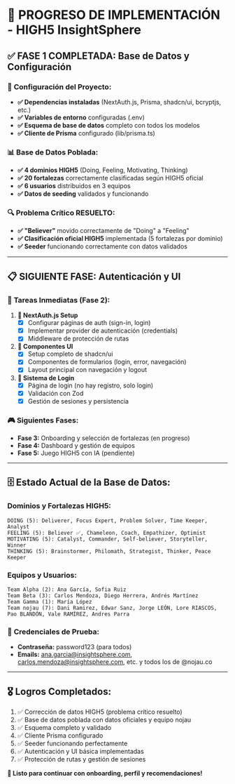 # 🎯 PROGRESO DE IMPLEMENTACIÓN - HIGH5 InsightSphere

## ✅ FASE 1 COMPLETADA: Base de Datos y Configuración

### 🔧 **Configuración del Proyecto:**
- **✅ Dependencias instaladas** (NextAuth.js, Prisma, shadcn/ui, bcryptjs, etc.)
- **✅ Variables de entorno** configuradas (.env)
- **✅ Esquema de base de datos** completo con todos los modelos
- **✅ Cliente de Prisma** configurado (lib/prisma.ts)

### 📊 **Base de Datos Poblada:**
- **✅ 4 dominios HIGH5** (Doing, Feeling, Motivating, Thinking)
- **✅ 20 fortalezas** correctamente clasificadas según HIGH5 oficial
- **✅ 6 usuarios** distribuidos en 3 equipos
- **✅ Datos de seeding** validados y funcionando

### 🔍 **Problema Crítico RESUELTO:**
- **✅ "Believer"** movido correctamente de "Doing" a "Feeling"
- **✅ Clasificación oficial HIGH5** implementada (5 fortalezas por dominio)
- **✅ Seeder** funcionando correctamente con datos validados

---

## 📋 SIGUIENTE FASE: Autenticación y UI

### 🎯 **Tareas Inmediatas (Fase 2):**

1. **📝 NextAuth.js Setup**
   - [x] Configurar páginas de auth (sign-in, login)
   - [x] Implementar provider de autenticación (credentials)
   - [x] Middleware de protección de rutas

2. **🎨 Componentes UI**
   - [x] Setup completo de shadcn/ui
   - [x] Componentes de formularios (login, error, navegación)
   - [x] Layout principal con navegación y logout

3. **🔐 Sistema de Login**
   - [x] Página de login (no hay registro, solo login)
   - [x] Validación con Zod
   - [x] Gestión de sesiones y persistencia

### 🎮 **Siguientes Fases:**
- **Fase 3:** Onboarding y selección de fortalezas (en progreso)
- **Fase 4:** Dashboard y gestión de equipos  
- **Fase 5:** Juego HIGH5 con IA (pendiente)

---

## 🗄️ **Estado Actual de la Base de Datos:**

### Dominios y Fortalezas HIGH5:
```
DOING (5): Deliverer, Focus Expert, Problem Solver, Time Keeper, Analyst
FEELING (5): Believer ✅, Chameleon, Coach, Empathizer, Optimist  
MOTIVATING (5): Catalyst, Commander, Self-believer, Storyteller, Winner
THINKING (5): Brainstormer, Philomath, Strategist, Thinker, Peace Keeper
```

### Equipos y Usuarios:
```
Team Alpha (2): Ana García, Sofia Ruiz
Team Beta (3): Carlos Mendoza, Diego Herrera, Andrés Martínez  
Team Gamma (1): María López
Team nojau (7): Dani Ramirez, Edwar Sanz, Jorge LEÓN, Lore RIASCOS, Pao BLANDÓN, Vale RAMÍREZ, Andres Parra
```

### 🔑 **Credenciales de Prueba:**
- **Contraseña:** password123 (para todos)
- **Emails:** ana.garcia@insightsphere.com, carlos.mendoza@insightsphere.com, etc. y todos los de @nojau.co

---

## 🎖️ **Logros Completados:**
1. ✅ Corrección de datos HIGH5 (problema crítico resuelto)
2. ✅ Base de datos poblada con datos oficiales y equipo nojau
3. ✅ Esquema completo y validado
4. ✅ Cliente Prisma configurado
5. ✅ Seeder funcionando perfectamente
6. ✅ Autenticación y UI básica implementadas
7. ✅ Protección de rutas y gestión de sesiones

**🚀 Listo para continuar con onboarding, perfil y recomendaciones!**
